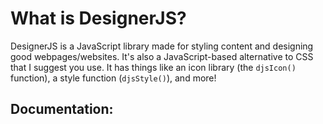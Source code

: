 # What is DesignerJS? 
DesignerJS is a JavaScript library made for styling content and designing good webpages/websites. It's also a JavaScript-based alternative to CSS that I suggest you use.
It has things like an icon library (the `djsIcon()` function), a style function (`djsStyle()`), and more!

## Documentation:
